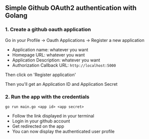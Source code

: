 ## Simple Github OAuth2 authentication with Golang

### 1. Create a github oauth application

Go in your Profile -> Oauth Applications -> Register a new application

* Application name: whatever you want
* Homepage URL: whatever you want
* Application Description: whatever you want
* Authorization Callback URL: `http://localhost:5000`

Then click on 'Register application'

Then you'll get an Application ID and Application Secret

### 2. Run the app with the credentials

```
go run main.go <app id> <app secret>
```

* Follow the link displayed in your terminal
* Login in your github account
* Get redirected on the app
* You can now display the authenticated user profile
